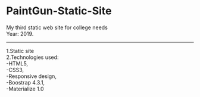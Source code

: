 # PaintGun-Static-Site
My third static web site for college needs<br/>
Year: 2019.<br/>
<hr/>
1.Static site
<br/>
2.Technologies used: <br/>
-HTML5,<br/>
-CSS3,<br/>
-Responsive design,<br/>
-Boostrap 4.3.1, <br/>
-Materialize 1.0 <br/>
